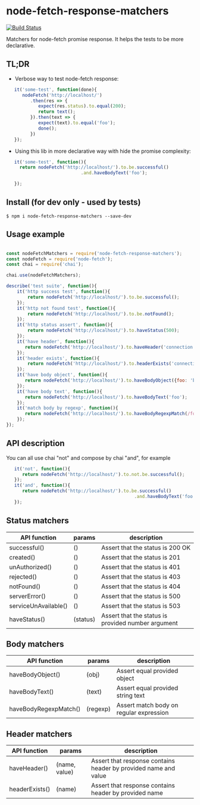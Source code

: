 # node-fetch-response-matchers

[![Build Status](https://travis-ci.org/kfiron/node-fetch-response-matchers.svg?branch=master)](https://travis-ci.org/kfiron/node-fetch-response-matchers)

Matchers for node-fetch promise response.
It helps the tests to be more declarative.

## TL;DR

- Verbose way to test node-fetch response:
```javascript
   it('some-test', function(done){
      nodeFetch('http://localhost/')
         .then(res => {
            expect(res.status).to.equal(200);
            return text();
         }).then(text => {
            expect(text).to.equal('foo');
            done();
         })
   });
```

- Using this lib in more declarative way with hide the promise complexity:
```javascript
   it('some-test', function(){
     return nodeFetch('http://localhost/').to.be.successful()
                            .and.haveBodyText('foo');

   });
```



## Install (for dev only - used by tests)
```shell
$ npm i node-fetch-response-matchers --save-dev
```

## Usage example
```javascript

const nodeFetchMatchers = require('node-fetch-response-matchers');
const nodeFetch = require('node-fetch');
const chai = require('chai');

chai.use(nodeFetchMatchers);

describe('test suite', function(){
    it('http success test', function(){
        return nodeFetch('http://localhost/').to.be.successful();
    });
    it('http not found test', function(){
        return nodeFetch('http://localhost/').to.be.notFound();
    });
    it('http status assert', function(){
        return nodeFetch('http://localhost/').to.haveStatus(500);
    });
    it('have header', function(){
       return nodeFetch('http://localhost/').to.haveHeader('connection', 'close');
    });
    it('header exists', function(){
        return nodeFetch('http://localhost/').to.headerExists('connection');
    });
    it('have body object', function(){
       return nodeFetch('http://localhost/').to.haveBodyObject({foo: 'bar'});
    });
    it('have body text', function(){
       return nodeFetch('http://localhost/').to.haveBodyText('foo');
    });
    it('match body by regexp', function(){
       return nodeFetch('http://localhost/').to.haveBodyRegexpMatch(/foo/gi);
    });
});
```

## API description
You can all use chai "not" and compose by chai "and", for example

```javascript
   it('not', function(){
      return nodeFetch('http://localhost/').to.not.be.successful();
   });
   it('and', function(){
      return nodeFetch('http://localhost/').to.be.successful()
                                                .and.haveBodyText('foo');
   });
```


## Status matchers

| API function         | params   | description                      |
| ---------------------|----------| ---------------------------------|
| successful()         | ()       | Assert that the status is 200 OK |
| created()            | ()       | Assert that the status is 201    |
| unAuthorized()       | ()       | Assert that the status is 401    |
| rejected()           | ()       | Assert that the status is 403    |
| notFound()           | ()       | Assert that the status is 404    |
| serverError()        | ()       | Assert that the status is 500    |
| serviceUnAvailable() | ()       | Assert that the status is 503    |
| haveStatus()         | (status) | Assert that the status is provided number argument    |



## Body matchers

| API function         | params    | description                             |
| ----------------------|----------| ----------------------------------------|
| haveBodyObject()      | (obj)    | Assert equal provided object            |
| haveBodyText()        | (text)   | Assert equal provided string text       |
| haveBodyRegexpMatch() | (regexp) | Assert match body on regular expression |



## Header matchers

| API function  | params         | description                                                     |
| --------------|----------------| ----------------------------------------------------------------|
| haveHeader()  | (name, value)  | Assert that response contains header by provided name and value |
| headerExists()| (name)         | Assert that response contains header by provided name           |

